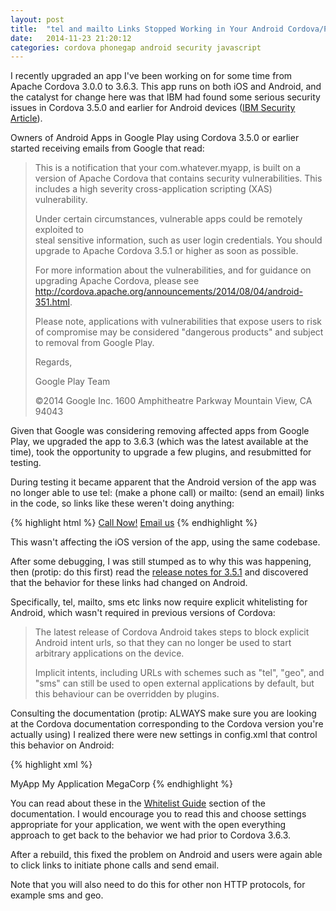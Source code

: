 ```yaml
---
layout: post
title:  "tel and mailto Links Stopped Working in Your Android Cordova/PhoneGap App?"
date:   2014-11-23 21:20:12
categories: cordova phonegap android security javascript
---
```

I recently upgraded an app I've been working on for some time from Apache 
Cordova 3.0.0 to 3.6.3.  This app runs on both iOS and Android, and the 
catalyst for change here was that IBM had found some serious security issues 
in Cordova 3.5.0 and earlier for Android devices ([IBM Security Article](http://securityintelligence.com/apache-cordova-phonegap-vulnerability-android-banking-apps/#.VHKKwZPF8kM)).

Owners of Android Apps in Google Play using Cordova 3.5.0 or earlier started 
receiving emails from Google that read:

> This is a notification that your com.whatever.myapp, is built on a version of 
> Apache Cordova that contains security vulnerabilities. This includes a high 
> severity cross-application scripting (XAS) vulnerability. 
>
> Under certain circumstances, vulnerable apps could be remotely exploited to  
> steal sensitive information, such as user login credentials. You should 
> upgrade to Apache Cordova 3.5.1 or higher as soon as possible. 
>
> For more information about the vulnerabilities, and for guidance on 
> upgrading Apache Cordova, please see http://cordova.apache.org/announcements/2014/08/04/android-351.html. 
>
> Please note, applications with vulnerabilities that expose users to risk of 
> compromise may be considered "dangerous products" and subject to removal from
> Google Play. 
>
> Regards, 
>
> Google Play Team 
>
> ©2014 Google Inc. 1600 Amphitheatre Parkway Mountain View, CA 94043

Given that Google was considering removing affected apps from Google Play, we 
upgraded the app to 3.6.3 (which was the latest available at the time), took 
the opportunity to upgrade a few plugins, and resubmitted for testing.

During testing it became apparent that the Android version of the app was no 
longer able to use tel: (make a phone call) or mailto: (send an email) links 
in the code, so links like these weren't doing anything:

{% highlight html %}
<a href="tel:18001234567">Call Now!</a>
<a href="mailto:sales@megacorp.com">Email us</a>
{% endhighlight %}

This wasn't affecting the iOS version of the app, using the same codebase. 

After some debugging, I was still stumped as to why this was happening, then 
(protip: do this first) read the [release notes for 3.5.1](http://cordova.apache.org/announcements/2014/08/04/android-351.html) and discovered that the behavior for these links had changed on Android.

Specifically, tel, mailto, sms etc links now require explicit whitelisting for 
Android, which wasn't required in previous versions of Cordova:

> The latest release of Cordova Android takes steps to block explicit Android 
> intent urls, so that they can no longer be used to start arbitrary 
> applications on the device.
>
> Implicit intents, including URLs with schemes such as "tel", "geo", and "sms"
> can still be used to open external applications by default, but this 
> behaviour can be overridden by plugins.

Consulting the documentation (protip: ALWAYS make sure you are looking at 
the Cordova documentation corresponding to the Cordova version you're 
actually using) I realized there were new settings in config.xml that control 
this behavior on Android:

{% highlight xml %}
<?xml version='1.0' encoding='utf-8'?>
<widget id="com.whatever.myapp" version="0.0.1" 
        xmlns="http://www.w3.org/ns/widgets" 
        xmlns:cdv="http://cordova.apache.org/ns/1.0">
    <name>MyApp</name>
    <description>My Application</description>
    <author email="me@megacorp.com" href="http://myapp.megacorp.com">
        MegaCorp
    </author>
    <content src="index.html" />
    <!-- This now applies only to HTTP and HTTPS on Android -->
    <access origin="*" />
    <!-- These are needed in Cordova 3.6 and newer for Android -->
    <access origin="mailto:*" launch-external="yes"/>
    <access origin="tel:*" launch-external="yes"/>
</widget>
{% endhighlight %}

You can read about these in the [Whitelist Guide](http://cordova.apache.org/docs/en/3.6.0/guide_appdev_whitelist_index.md.html#Whitelist%20Guide) section of the documentation.  I would encourage you to read this and 
choose settings appropriate for your application, we went with the open 
everything approach to get back to the behavior we had prior to Cordova 3.6.3.

After a rebuild, this fixed the problem on Android and users were again able 
to click links to initiate phone calls and send email.

Note that you will also need to do this for other non HTTP protocols, for example sms and geo.






